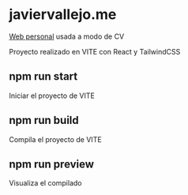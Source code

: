 # javiervallejo.me

[Web personal](https://javiervallejo.me/) usada a modo de CV

Proyecto realizado en VITE con React y TailwindCSS

## npm run start
Iniciar el proyecto de VITE

## npm run build
Compila el proyecto de VITE

## npm run preview
Visualiza el compilado
